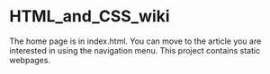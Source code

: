 # HTML_and_CSS_wiki
The home page is in index.html. You can move to the article you are interested in using the navigation menu. This project contains static webpages.
